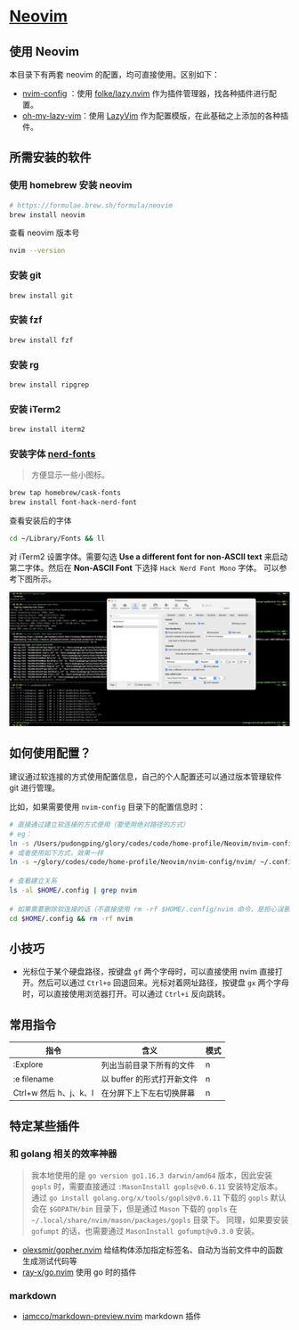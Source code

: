 # [Neovim](https://github.com/neovim/neovim)

## 使用 Neovim

本目录下有两套 neovim 的配置，均可直接使用。区别如下：

- [nvim-config](./nvim-config) ：使用 [folke/lazy.nvim](https://github.com/folke/lazy.nvim) 作为插件管理器，找各种插件进行配置。
- [oh-my-lazy-vim](./oh-my-lazy-vim)：使用 [LazyVim](https://www.lazyvim.org/installation) 作为配置模版，在此基础之上添加的各种插件。

## 所需安装的软件

### 使用 homebrew 安装 neovim

```bash
# https://formulae.brew.sh/formula/neovim
brew install neovim
```

查看 neovim 版本号

```bash
nvim --version
```

### 安装 git

```bash
brew install git
```

### 安装 fzf

```bash
brew install fzf
```

### 安装 rg

```bash
brew install ripgrep
```

### 安装 iTerm2

```bash
brew install iterm2
```

### 安装字体 [nerd-fonts](https://github.com/ryanoasis/nerd-fonts#font-installation)

> 方便显示一些小图标。

```bash
brew tap homebrew/cask-fonts
brew install font-hack-nerd-font
```

查看安装后的字体

```bash
cd ~/Library/Fonts && ll
```

对 iTerm2 设置字体。需要勾选 **Use a different font for non-ASCII text** 来启动第二字体。然后在 **Non-ASCII Font** 下选择 `Hack Nerd Font Mono` 字体。
可以参考下图所示。

![](./imgs/iterm2-setting-front.png)

## 如何使用配置？

建议通过软连接的方式使用配置信息，自己的个人配置还可以通过版本管理软件 git 进行管理。

比如，如果需要使用 `nvim-config` 目录下的配置信息时：

```bash
# 直接通过建立软连接的方式使用（要使用绝对路径的方式）
# eg：
ln -s /Users/pudongping/glory/codes/code/home-profile/Neovim/nvim-config/nvim $HOME/.config/nvim
# 或者使用如下方式，效果一样
ln -s ~/glory/codes/code/home-profile/Neovim/nvim-config/nvim/ ~/.config/nvim

# 查看建立关系
ls -al $HOME/.config | grep nvim

# 如果需要删除软连接的话（不直接使用 rm -rf $HOME/.config/nvim 命令，是担心误删）
cd $HOME/.config && rm -rf nvim
```

## 小技巧

- 光标位于某个硬盘路径，按键盘 `gf` 两个字母时，可以直接使用 nvim 直接打开。然后可以通过 `Ctrl+o` 回退回来。光标对着网址路径，按键盘 `gx` 两个字母时，可以直接使用浏览器打开。可以通过 `Ctrl+i` 反向跳转。

## 常用指令

| 指令                                                                  | 含义 | 模式  |
|---------------------------------------------------------------------| --- |-----|
| :Explore                                                            | 列出当前目录下所有的文件 | n   |
| :e filename                                                         | 以 buffer 的形式打开新文件 | n |
| Ctrl+w 然后 h、j、k、l                                                   | 在分屏下上下左右切换屏幕 | n |


## 特定某些插件

### 和 golang 相关的效率神器

> 我本地使用的是 `go version go1.16.3 darwin/amd64` 版本，因此安装 `gopls` 时，需要直接通过 `:MasonInstall gopls@v0.6.11` 安装特定版本。
> 通过 `go install golang.org/x/tools/gopls@v0.6.11` 下载的 `gopls` 默认会在 `$GOPATH/bin` 目录下，但是通过 `Mason` 下载的 `gopls` 在 `~/.local/share/nvim/mason/packages/gopls` 目录下。
> 同理，如果要安装 `gofumpt` 的话，也需要通过 `MasonInstall gofumpt@v0.3.0` 安装。

- [olexsmir/gopher.nvim](https://github.com/olexsmir/gopher.nvim) 给结构体添加指定标签名、自动为当前文件中的函数生成测试代码等
- [ray-x/go.nvim](https://github.com/ray-x/go.nvim) 使用 go 时的插件

### markdown

- [iamcco/markdown-preview.nvim](https://github.com/iamcco/markdown-preview.nvim) markdown 插件